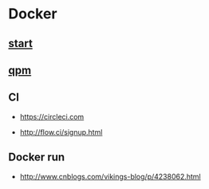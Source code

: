 #	Docker

##	[start](start.html)

##  [qpm](qpm.html)


## CI

 - https://circleci.com

 - http://flow.ci/signup.html

## Docker run

 - http://www.cnblogs.com/vikings-blog/p/4238062.html
 